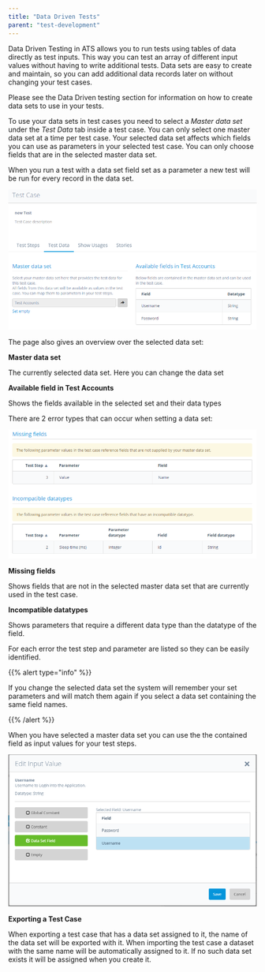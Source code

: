 ```yaml
---
title: "Data Driven Tests"
parent: "test-development"
---
```


Data Driven Testing in ATS allows you to run tests using tables of data directly as test inputs. This way you can test an array of different input values without having to write additional tests. Data sets are easy to create and maintain, so you can add additional data records later on without changing your test cases.

Please see the Data Driven testing section for information on how to create data sets to use in your tests.

To use your data sets in test cases you need to select a _Master data set_ under the _Test Data_ tab inside a test case. You can only select one master data set at a time per test case. Your selected data set affects which fields you can use as parameters in your selected test case. You can only choose fields that are in the selected master data set.

When you run a test with a data set field set as a parameter a new test will be run for every record in the data set.

![Set master data set inside a test case](attachments/data-driven-tests/21168190.png)

The page also gives an overview over the selected data set:

**Master data set**

The currently selected data set. Here you can change the data set

**Available field in Test Accounts**

Shows the fields available in the selected set and their data types

There are 2 error types that can occur when setting a data set:

![Errors when setting data set](attachments/data-driven-tests/21168191.png)

**Missing fields**

Shows fields that are not in the selected master data set that are currently used in the test case.

**Incompatible datatypes**

Shows parameters that require a different data type than the datatype of the field.

For each error the test step and parameter are listed so they can be easily identified.

{{% alert type="info" %}}

If you change the selected data set the system will remember your set parameters and will match them again if you select a data set containing the same field names.

{{% /alert %}}

When you have selected a master data set you can use the the contained field as input values for your test steps.

![Setting a filed as input value](attachments/data-driven-tests/21168192.png)

**Exporting a Test Case**

When exporting a test case that has a data set assigned to it, the name of the data set will be exported with it. When importing the test case a dataset with the same name will be automatically assigned to it. If no such data set exists it will be assigned when you create it.
